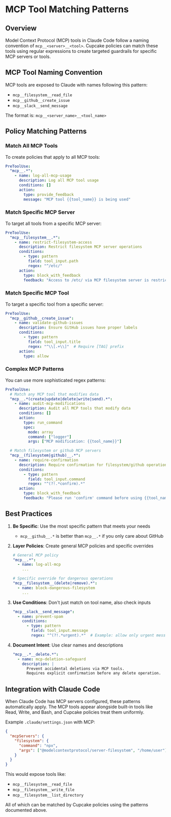 # MCP Tool Matching Patterns

## Overview

Model Context Protocol (MCP) tools in Claude Code follow a naming convention of `mcp__<server>__<tool>`. Cupcake policies can match these tools using regular expressions to create targeted guardrails for specific MCP servers or tools.

## MCP Tool Naming Convention

MCP tools are exposed to Claude with names following this pattern:
- `mcp__filesystem__read_file`
- `mcp__github__create_issue`
- `mcp__slack__send_message`

The format is: `mcp__<server_name>__<tool_name>`

## Policy Matching Patterns

### Match All MCP Tools

To create policies that apply to all MCP tools:

```yaml
PreToolUse:
  "mcp__.*":
    - name: log-all-mcp-usage
      description: Log all MCP tool usage
      conditions: []
      action:
        type: provide_feedback
        message: "MCP tool {{tool_name}} is being used"
```

### Match Specific MCP Server

To target all tools from a specific MCP server:

```yaml
PreToolUse:
  "mcp__filesystem__.*":
    - name: restrict-filesystem-access
      description: Restrict filesystem MCP server operations
      conditions:
        - type: pattern
          field: tool_input.path
          regex: "^/etc/"
      action:
        type: block_with_feedback
        feedback: "Access to /etc/ via MCP filesystem server is restricted"
```

### Match Specific MCP Tool

To target a specific tool from a specific server:

```yaml
PreToolUse:
  "mcp__github__create_issue":
    - name: validate-github-issues
      description: Ensure GitHub issues have proper labels
      conditions:
        - type: pattern
          field: tool_input.title
          regex: "^\\[.+\\]"  # Require [TAG] prefix
      action:
        type: allow
```

### Complex MCP Patterns

You can use more sophisticated regex patterns:

```yaml
PreToolUse:
  # Match any MCP tool that modifies data
  "mcp__.*(create|update|delete|write|send).*":
    - name: audit-mcp-modifications
      description: Audit all MCP tools that modify data
      conditions: []
      action:
        type: run_command
        spec:
          mode: array
          command: ["logger"]
          args: ["MCP modification: {{tool_name}}"]

  # Match filesystem or github MCP servers
  "mcp__(filesystem|github)__.*":
    - name: require-confirmation
      description: Require confirmation for filesystem/github operations
      conditions:
        - type: pattern
          field: tool_input.command
          regex: "^(?!.*confirm).*"
      action:
        type: block_with_feedback
        feedback: "Please run 'confirm' command before using {{tool_name}}"
```


## Best Practices

1. **Be Specific**: Use the most specific pattern that meets your needs
   - `mcp__github__.*` is better than `mcp__.*` if you only care about GitHub

2. **Layer Policies**: Create general MCP policies and specific overrides
   ```yaml
   # General MCP policy
   "mcp__.*":
     - name: log-all-mcp
       ...
   
   # Specific override for dangerous operations
   "mcp__filesystem__(delete|remove).*":
     - name: block-dangerous-filesystem
       ...
   ```

3. **Use Conditions**: Don't just match on tool name, also check inputs
   ```yaml
   "mcp__slack__send_message":
     - name: prevent-spam
       conditions:
         - type: pattern
           field: tool_input.message
           regex: "^(?!.*urgent).*"  # Example: allow only urgent messages
   ```

4. **Document Intent**: Use clear names and descriptions
   ```yaml
   "mcp__.*__delete.*":
     - name: mcp-deletion-safeguard
       description: |
         Prevent accidental deletions via MCP tools.
         Requires explicit confirmation before any delete operation.
   ```

## Integration with Claude Code

When Claude Code has MCP servers configured, these patterns automatically apply. The MCP tools appear alongside built-in tools like Read, Write, and Bash, and Cupcake policies treat them uniformly.

Example `.claude/settings.json` with MCP:
```json
{
  "mcpServers": {
    "filesystem": {
      "command": "npx",
      "args": ["@modelcontextprotocol/server-filesystem", "/home/user"]
    }
  }
}
```

This would expose tools like:
- `mcp__filesystem__read_file`
- `mcp__filesystem__write_file`
- `mcp__filesystem__list_directory`

All of which can be matched by Cupcake policies using the patterns documented above.